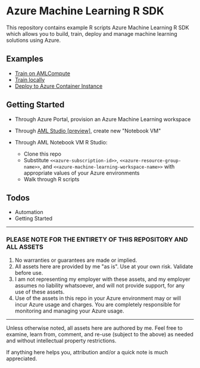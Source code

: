 # Azure Machine Learning R SDK

This repository contains example R scripts Azure Machine Learning R SDK which allows you to build, train, deploy and manage machine learning solutions using Azure.

## Examples

- [Train on AMLCompute](./train/train-on-amlcompute/train-on-amlcompute.R)
- [Train locally](./train/train-on-local/train-on-local.R)
- [Deploy to Azure Container Instance](./deploy/deploy-to-aci/deploy-to-aci.R)

## Getting Started

- Through Azure Portal, provision an Azure Machine Learning workspace

- Through [AML Studio \[preview\]](https://ml.azure.com/), create new "Notebook VM"

- Through AML Notebook VM R Studio:
  - Clone this repo
  - Substitute `<<azure-subscription-id>>`, `<<azure-resource-group-name>>`, and `<<azure-machine-learning-workspace-name>>` with appropriate values of your Azure environments
  - Walk through R scripts

## Todos

- Automation
- Getting Started

---

### PLEASE NOTE FOR THE ENTIRETY OF THIS REPOSITORY AND ALL ASSETS

1. No warranties or guarantees are made or implied.
2. All assets here are provided by me "as is". Use at your own risk. Validate before use.
3. I am not representing my employer with these assets, and my employer assumes no liability whatsoever, and will not provide support, for any use of these assets.
4. Use of the assets in this repo in your Azure environment may or will incur Azure usage and charges. You are completely responsible for monitoring and managing your Azure usage.

---

Unless otherwise noted, all assets here are authored by me. Feel free to examine, learn from, comment, and re-use (subject to the above) as needed and without intellectual property restrictions.

If anything here helps you, attribution and/or a quick note is much appreciated.